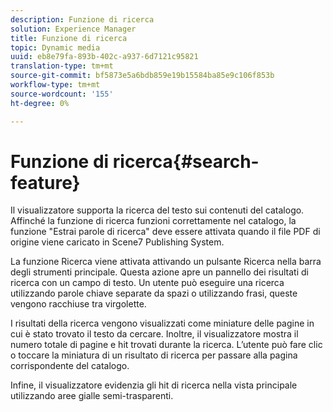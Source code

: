 ```yaml
---
description: Funzione di ricerca
solution: Experience Manager
title: Funzione di ricerca
topic: Dynamic media
uuid: eb8e79fa-893b-402c-a937-6d7121c95821
translation-type: tm+mt
source-git-commit: bf5873e5a6bdb859e19b15584ba85e9c106f853b
workflow-type: tm+mt
source-wordcount: '155'
ht-degree: 0%

---
```



# Funzione di ricerca{#search-feature}

Il visualizzatore supporta la ricerca del testo sui contenuti del catalogo. Affinché la funzione di ricerca funzioni correttamente nel catalogo, la funzione &quot;Estrai parole di ricerca&quot; deve essere attivata quando il file PDF di origine viene caricato in Scene7 Publishing System.

La funzione Ricerca viene attivata attivando un pulsante Ricerca nella barra degli strumenti principale. Questa azione apre un pannello dei risultati di ricerca con un campo di testo. Un utente può eseguire una ricerca utilizzando parole chiave separate da spazi o utilizzando frasi, queste vengono racchiuse tra virgolette.

I risultati della ricerca vengono visualizzati come miniature delle pagine in cui è stato trovato il testo da cercare. Inoltre, il visualizzatore mostra il numero totale di pagine e hit trovati durante la ricerca. L’utente può fare clic o toccare la miniatura di un risultato di ricerca per passare alla pagina corrispondente del catalogo.

Infine, il visualizzatore evidenzia gli hit di ricerca nella vista principale utilizzando aree gialle semi-trasparenti.
